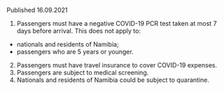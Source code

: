 Published 16.09.2021
1. Passengers must have a negative COVID-19 PCR test taken at most 7 days before arrival.
This does not apply to:
- nationals and residents of Namibia;
- passengers who are 5 years or younger.
2. Passengers must have travel insurance to cover COVID-19 expenses.
3. Passengers are subject to medical screening.
4. Nationals and residents of Namibia could be subject to quarantine.